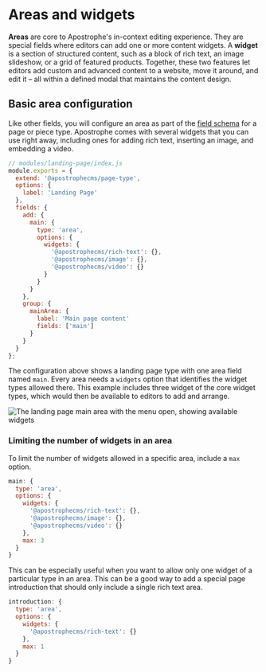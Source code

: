 # Areas and widgets

**Areas** are core to Apostrophe's in-context editing experience. They are special fields where editors can add one or more content widgets. A **widget** is a section of structured content, such as a block of rich text, an image slideshow, or a grid of featured products. Together, these two features let editors add custom and advanced content to a website, move it around, and edit it &ndash; all within a defined modal that maintains the content design.

## Basic area configuration

Like other fields, you will configure an area as part of the [field schema](/guide/content-schema.md) for a page or piece type. Apostrophe comes with several widgets that you can use right away, including ones for adding rich text, inserting an image, and embedding a video.

```js
// modules/landing-page/index.js
module.exports = {
  extend: '@apostrophecms/page-type',
  options: {
    label: 'Landing Page'
  },
  fields: {
    add: {
      main: {
        type: 'area',
        options: {
          widgets: {
            '@apostrophecms/rich-text': {},
            '@apostrophecms/image': {},
            '@apostrophecms/video': {}
          }
        }
      }
    },
    group: {
      mainArea: {
        label: 'Main page content'
        fields: ['main']
      }
    }
  }
};
```

The configuration above shows a landing page type with one area field named `main`. Every area needs a `widgets` option that identifies the widget types allowed there. This example includes three widget of the core widget types, which would then be available to editors to add and arrange.

![The landing page main area with the menu open, showing available widgets](/images/area-in-context.jpg)

### Limiting the number of widgets in an area

To limit the number of widgets allowed in a specific area, include a `max` option.

```javascript
main: {
  type: 'area',
  options: {
    widgets: {
      '@apostrophecms/rich-text': {},
      '@apostrophecms/image': {},
      '@apostrophecms/video': {}
    },
    max: 3
  }
}
```

This can be especially useful when you want to allow only one widget of a particular type in an area. This can be a good way to add a special page introduction that should only include a single rich text area.

```javascript
introduction: {
  type: 'area',
  options: {
    widgets: {
      '@apostrophecms/rich-text': {}
    },
    max: 1
  }
}
```
